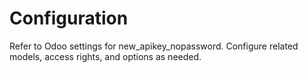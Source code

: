# Configuration

Refer to Odoo settings for new_apikey_nopassword. Configure related models, access rights, and options as needed.
